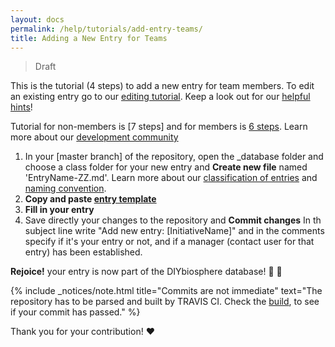 ```yaml
---
layout: docs
permalink: /help/tutorials/add-entry-teams/
title: Adding a New Entry for Teams
---
```

> Draft

This is the tutorial (4 steps) to add a new entry for team members. To edit an existing entry go to our [editing tutorial]. Keep a look out for our [helpful hints]!

Tutorial for non-members is [7 steps] and for members is [6 steps]. Learn more about our [development community]

1. In your [master branch] of the repository, open the _database folder and choose a class folder for your new entry and **Create new file** named 'EntryName-ZZ.md'. Learn more about our [classification of entries] and [naming convention].
2. **Copy and paste [entry template]**
3. **Fill in your entry**
4. Save directly your changes to the repository and  **Commit changes** In th subject line write "Add new entry: [InitiativeName]" and in the comments specify if it's your entry or not, and if a manager (contact user for that entry) has been established.

**Rejoice!** your entry is now part of the DIYbiosphere database! :clap: :clap:

{% include _notices/note.html title="Commits are not immediate" text="The repository has to be parsed and built by TRAVIS CI. Check the [build](https://travis-ci.org/DIYbiosphere/sphere.dir), to see if your commit has passed." %}

Thank you for your contribution! :heart:

[editing tutorial]: /help/tutorials/edit-entry-teams
[helpful hints]: /help/hints/
[sphere.dir]: https://github.com/DIYbiosphere/sphere.dir
[6 steps]: #
[4 steps]: #
[development community]: #
[entry template]: https://gist.githubusercontent.com/ahuacatl/954444c7f15a27190b0fd52e0021a58c/raw/91412b5ba78fb082b349776cf0a75d3c82f35da0/front-matter-template.md
[classification of entries]: #
[naming convention]: #
[installation]: /help/install/
